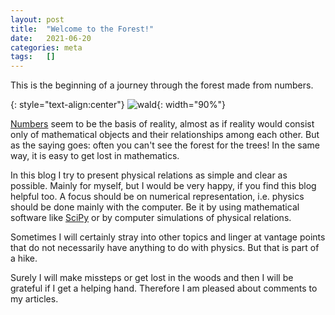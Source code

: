 ```yaml
---
layout: post
title:  "Welcome to the Forest!"
date:   2021-06-20
categories: meta
tags:   []
---
```



This is the beginning of a journey through the forest made from numbers.

<!--more-->

{: style="text-align:center"}
![wald]({{site.url}}/assets/images/wald.jpeg){: width="90%"}

[Numbers][math_wigner] seem to be the basis of reality, almost as if reality would consist only of mathematical objects and their relationships among each other. But as the saying goes: often you can't see the forest for the trees! In the same way, it is easy to get lost in mathematics.

In this blog I try to present physical relations as simple and clear as possible. 
Mainly for myself, but I would be very happy, if you find this blog helpful too. 
A focus should be on numerical representation, i.e. physics should be done mainly with the computer. Be it by using mathematical software like [SciPy][scipy] or by computer simulations of physical relations.

Sometimes I will certainly stray into other topics and linger at vantage points that do not necessarily have anything to do with physics. But that is part of a hike.

Surely I will make missteps or get lost in the woods and then I will be grateful if I get a helping hand. Therefore I am pleased about comments to my articles.


[math_wigner]: https://en.wikipedia.org/wiki/The_Unreasonable_Effectiveness_of_Mathematics_in_the_Natural_Sciences
[scipy]: https://www.scipy.org/